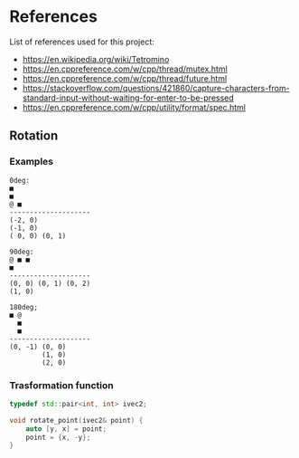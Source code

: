 # References
List of references used for this project:
- https://en.wikipedia.org/wiki/Tetromino
- https://en.cppreference.com/w/cpp/thread/mutex.html
- https://en.cppreference.com/w/cpp/thread/future.html
- https://stackoverflow.com/questions/421860/capture-characters-from-standard-input-without-waiting-for-enter-to-be-pressed
- https://en.cppreference.com/w/cpp/utility/format/spec.html

## Rotation
### Examples
```text
0deg:
■
■
@ ■
--------------------
(-2, 0)
(-1, 0)
( 0, 0) (0, 1)

90deg:
@ ■ ■
■
--------------------
(0, 0) (0, 1) (0, 2)
(1, 0)

180deg;
■ @
  ■
  ■
--------------------
(0, -1) (0, 0)
        (1, 0)
        (2, 0)
```

### Trasformation function
```cxx
typedef std::pair<int, int> ivec2;

void rotate_point(ivec2& point) {
    auto [y, x] = point;
    point = {x, -y};
}
```
